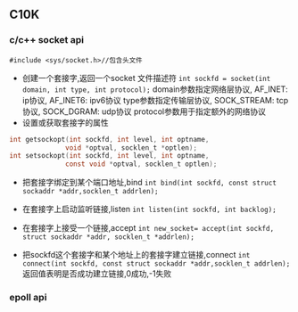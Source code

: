 ## C10K

### c/c++ socket api
`#include <sys/socket.h>//包含头文件`

+ 创建一个套接字,返回一个socket 文件描述符
`int sockfd = socket(int domain, int type, int protocol);`
domain参数指定网络层协议, AF_INET: ip协议, AF_INET6: ipv6协议
type参数指定传输层协议, SOCK_STREAM: tcp协议, SOCK_DGRAM: udp协议
protocol参数用于指定额外的网络协议
+ 设置或获取套接字的属性
```c
int getsockopt(int sockfd, int level, int optname,
              void *optval, socklen_t *optlen);
int setsockopt(int sockfd, int level, int optname,
              const void *optval, socklen_t optlen);
```
+ 把套接字绑定到某个端口地址,bind
`int bind(int sockfd, const struct sockaddr *addr,socklen_t addrlen);`

+ 在套接字上启动监听链接,listen
`int listen(int sockfd, int backlog);`

+ 在套接字上接受一个链接,accept
`int new_socket= accept(int sockfd, struct sockaddr *addr, socklen_t *addrlen);`

+ 把sockfd这个套接字和某个地址上的套接字建立链接,connect
`int connect(int sockfd, const struct sockaddr *addr,socklen_t addrlen);`
返回值表明是否成功建立链接,0成功,-1失败

### epoll api
